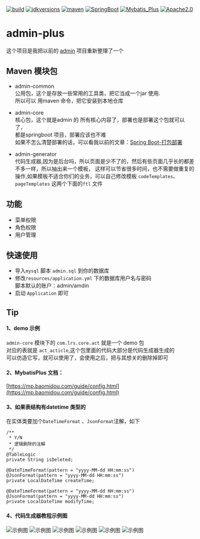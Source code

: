 [![build](https://img.shields.io/badge/build-passing-success.svg)]()
[![jdkversions](https://img.shields.io/badge/Java-1.8%2B-success.svg)]()
[![maven](https://img.shields.io/badge/Maven-V3.3.9-success.svg)]()
[![SpringBoot](https://img.shields.io/badge/SpringBoot-V2.1.0-success.svg)]()
[![Mybatis_Plus](https://img.shields.io/badge/Mybatis_Plus-V3.0.1-success.svg)]()
[![Apache2.0](https://img.shields.io/badge/Apache-2.0-success.svg)]()

# admin-plus
这个项目是我把以前的 [admin](https://github.com/rstyro/admin) 项目重新整理了一个

## Maven 模块包
+ admin-common     
公用包，这个是存放一些常用的工具类，把它当成一个jar 使用.  
所以可以 用maven 命令，把它安装到本地仓库
+ admin-core       
核心包，这个就是admin 的 所有核心内容了，部署也是部署这个包就可以了，  
都是springboot 项目，部署应该也不难  
如果不怎么清楚部署的话，可以看我以前的文章：[Spring Boot-打包部署](https://rstyro.github.io/blog/2017/09/20/Spring%20Boot%20(%E5%8D%81)%EF%BC%9A%E6%89%93%E5%8C%85%E9%83%A8%E7%BD%B2/)

+ admin-generator  
代码生成器,因为是后台吗，所以页面是少不了的，然后有些页面几乎长的都差不多一样，所以抽出来一个模板，
这样可以节省很多时间，也不需要做重复的操作,如果模板不适合你们的业务，可以自己修改模板
`codeTemplates`、`pageTemplates` 这两个下面的`ftl` 文件


## 功能
+ 菜单权限
+ 角色权限
+ 用户管理

## 快速使用
+ 导入`mysql` 脚本 `admin.sql` 到你的数据库
+ 修改`resources/application.yml` 下的数据库用户名与密码  
脚本默认的账户：admin/amdin
+ 启动 `Application` 即可

## Tip
#### 1、demo 示例
`admin-core` 模块下的 `com.lrs.core.act` 就是一个 demo 包  
对应的表就是 `act_acticle`,这个包里面的代码大部分是代码生成器生成的  
可以仿造它写，就可以使用了，会使用之后，把与其想关的删除掉即可
#### 2、MybatisPlus 文档：  
[https://mp.baomidou.com/guide/config.html](https://mp.baomidou.com/guide/config.html)

#### 3、如果表结构有datetime 类型的  
在实体类要加个`DateTimeFormat` 、`JsonFormat`注解，如下
```
/**
 * Y/N
 * 逻辑删除的注解
 */
@TableLogic
private String isDeleted;

@DateTimeFormat(pattern = "yyyy-MM-dd HH:mm:ss")
@JsonFormat(pattern = "yyyy-MM-dd HH:mm:ss")
private LocalDateTime createTime;

@DateTimeFormat(pattern = "yyyy-MM-dd HH:mm:ss")
@JsonFormat(pattern = "yyyy-MM-dd HH:mm:ss")
private LocalDateTime modifyTime;

```

#### 4、代码生成器教程示例图

![示例图](https://github.com/rstyro/admin-plus/blob/master/1.png)
![示例图](https://github.com/rstyro/admin-plus/blob/master/2.png)
![示例图](https://github.com/rstyro/admin-plus/blob/master/3.png)
![示例图](https://github.com/rstyro/admin-plus/blob/master/4.png)
![示例图](https://github.com/rstyro/admin-plus/blob/master/5.png)
![示例图](https://github.com/rstyro/admin-plus/blob/master/6.png)

